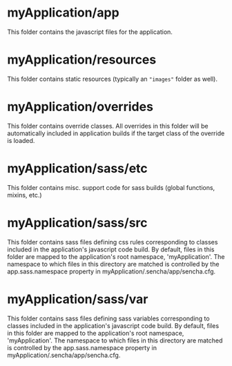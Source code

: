 # myApplication/app

This folder contains the javascript files for the application.

# myApplication/resources

This folder contains static resources (typically an `"images"` folder as well).

# myApplication/overrides

This folder contains override classes. All overrides in this folder will be 
automatically included in application builds if the target class of the override
is loaded.

# myApplication/sass/etc

This folder contains misc. support code for sass builds (global functions, 
mixins, etc.)

# myApplication/sass/src

This folder contains sass files defining css rules corresponding to classes
included in the application's javascript code build.  By default, files in this 
folder are mapped to the application's root namespace, 'myApplication'. The
namespace to which files in this directory are matched is controlled by the
app.sass.namespace property in myApplication/.sencha/app/sencha.cfg. 

# myApplication/sass/var

This folder contains sass files defining sass variables corresponding to classes
included in the application's javascript code build.  By default, files in this 
folder are mapped to the application's root namespace, 'myApplication'. The
namespace to which files in this directory are matched is controlled by the
app.sass.namespace property in myApplication/.sencha/app/sencha.cfg. 
